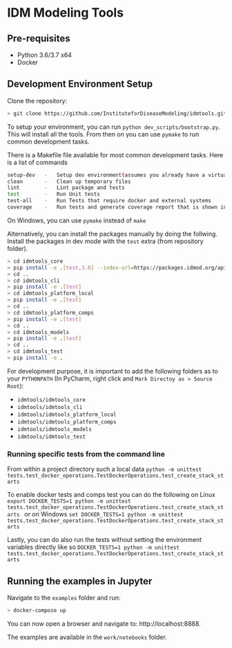 # IDM Modeling Tools

## Pre-requisites
- Python 3.6/3.7 x64
- Docker

## Development Environment Setup

Clone the repository:
```bash
> git clone https://github.com/InstituteforDiseaseModeling/idmtools.git
```

To setup your environment, you can run `python dev_scripts/bootstrap.py`. This will install all the tools. From then on you can use `pymake` to run common development tasks.

There is a Makefile file available for most common development tasks. Here is a list of commands
```bash
setup-dev   -   Setup dev environment(assumes you already have a virtualenv)
clean       -   Clean up temporary files
lint        -   Lint package and tests
test        -   Run Unit tests
test-all    -   Run Tests that require docker and external systems
coverage    -   Run tests and generate coverage report that is shown in browser
```
On Windows, you can use `pymake` instead of `make`

Alternatively, you can install the packages manually by doing the follwing. 
Install the packages in dev mode with the `test` extra (from repository folder).
```bash
> cd idmtools_core
> pip install -e .[test,3.6] --index-url=https://packages.idmod.org/api/pypi/pypi-production/simple
> cd ..
> cd idmtools_cli
> pip install -e .[test]
> cd idmtools_platform_local
> pip install -e .[test]
> cd ..
> cd idmtools_platform_comps
> pip install -e .[test]
> cd ..
> cd idmtools_models
> pip install -e .[test]
> cd ..
> cd idmtools_test
> pip install -e .

```

For development purpose, it is important to add the following folders as to your `PYTHONPATH` (In PyCharm, right click and `Mark Directoy as > Source Root`):
- `idmtools/idmtools_core`
- `idmtools/idmtools_cli`
- `idmtools/idmtools_platform_local`
- `idmtools/idmtools_platform_comps`
- `idmtools/idmtools_models`
- `idmtools/idmtools_test`

### Running specific tests from the command line

From within a project directory such a local data
`python -m unittest tests.test_docker_operations.TestDockerOperations.test_create_stack_starts`

To enable docker tests and comps test you can do the following on Linux 
`export DOCKER_TESTS=1
python -m unittest tests.test_docker_operations.TestDockerOperations.test_create_stack_starts
`
or on Windows
`
set DOCKER_TESTS=1
python -m unittest tests.test_docker_operations.TestDockerOperations.test_create_stack_starts
`

Lastly, you can do also run the tests without setting the environment variables directly like so
`DOCKER_TESTS=1 python -m unittest tests.test_docker_operations.TestDockerOperations.test_create_stack_starts`

## Running the examples in Jupyter

Navigate to the `examples` folder and run:
```bash
> docker-compose up
```

You can now open a browser and navigate to: http://localhost:8888.

The examples are available in the `work/notebooks` folder.

